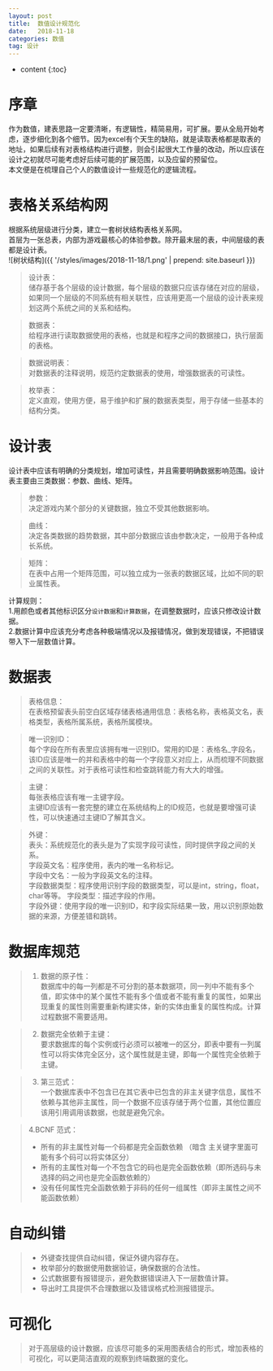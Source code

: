 ```yaml
---
layout: post
title:  数值设计规范化
date:   2018-11-18
categories: 数值
tag: 设计
---
```


* content
{:toc}


序章			
====================================
作为数值，建表思路一定要清晰，有逻辑性，精简易用，可扩展。要从全局开始考虑，逐步细化到各个细节。因为excel有个天生的缺陷，就是读取表格都是取表的地址，如果后续有对表格结构进行调整，则会引起很大工作量的改动，所以应该在设计之初就尽可能考虑好后续可能的扩展范围，以及应留的预留位。  
本文便是在梳理自己个人的数值设计一些规范化的逻辑流程。  

# 表格关系结构网  
根据系统层级进行分类，建立一套树状结构表格关系网。  
首层为一张总表，内部为游戏最核心的体验参数。除开最末层的表，中间层级的表都是设计表。  
![树状结构]({{ '/styles/images/2018-11-18/1.png' | prepend: site.baseurl  }})  
>设计表：  
储存基于各个层级的设计数据，每个层级的数据只应该存储在对应的层级，如果同一个层级的不同系统有相关联性，应该用更高一个层级的设计表来规划这两个系统之间的关系和结构。  
  
>数据表：  
给程序进行读取数据使用的表格，也就是和程序之间的数据接口，执行层面的表格。  
  
>数据说明表：  
对数据表的注释说明，规范约定数据表的使用，增强数据表的可读性。  
  
>枚举表：  
定义直观，使用方便，易于维护和扩展的数据表类型，用于存储一些基本的结构分类。  
  
# 设计表  
设计表中应该有明确的分类规划，增加可读性，并且需要明确数据影响范围。设计表主要由三类数据：参数、曲线、矩阵。  
  
>参数：  
决定游戏内某个部分的关键数据，独立不受其他数据影响。  
  
>曲线：  
决定各类数据的趋势数据，其中部分数据应该由参数决定，一般用于各种成长系统。  
  
>矩阵：  
在表中占用一个矩阵范围，可以独立成为一张表的数据区域，比如不同的职业属性表。  
  
计算规则：  
1.用颜色或者其他标识区分`设计数据`和`计算数据`，在调整数据时，应该只修改设计数据。  
2.数据计算中应该充分考虑各种极端情况以及报错情况，做到发现错误，不把错误带入下一层数值计算。  
  
# 数据表  
>表格信息：  
在表格预留表头前空白区域存储表格通用信息：表格名称，表格英文名，表格类型，表格所属系统，表格所属模块。  
  
>唯一识别ID：  
每个字段在所有表里应该拥有唯一识别ID。常用的ID是：表格名_字段名，该ID应该是唯一的并和表格中的每一个字段意义对应上，从而梳理不同数据之间的关联性。对于表格可读性和检查跳转能力有大大的增强。  
  
>主键：  
每张表格应该有唯一主键字段。  
主键ID应该有一套完整的建立在系统结构上的ID规范，也就是要增强可读性，可以快速通过主键ID了解其含义。  
  
>外键：  
表头：系统规范化的表头是为了实现字段可读性，同时提供字段之间的关系。  
字段英文名：程序使用，表内的唯一名称标记。  
字段中文名：一般为字段英文名的注释。  
字段数据类型：程序使用识别字段的数据类型，可以是int，string，float，char等等。
字段类型：描述字段的作用。  
字段外键：使用字段的唯一识别ID，和字段实际结果一致，用以识别原始数据的来源，方便差错和跳转。  
  

# 数据库规范  

 >1. 数据的原子性：  
数据库中的每一列都是不可分割的基本数据项，同一列中不能有多个值，即实体中的某个属性不能有多个值或者不能有重复的属性，如果出现重复的属性则需要重新构建实体，新的实体由重复的属性构成。计算过程数据不需要适用。  
  
 >2. 数据完全依赖于主键：  
要求数据库的每个实例或行必须可以被唯一的区分，即表中要有一列属性可以将实体完全区分，这个属性就是主键，即每一个属性完全依赖于主键。  
  
 >3. 第三范式：  
一个数据库表中不包含已在其它表中已包含的非主关键字信息，属性不依赖与其他非主属性，同一个数据不应该存储于两个位置，其他位置应该用引用调用该数据，也就是避免冗余。  
  
 >4.BCNF 范式：  
>- 所有的非主属性对每一个码都是完全函数依赖 （暗含 主关键字里面可能有多个码可以将实体区分）  
>- 所有的主属性对每一个不包含它的码也是完全函数依赖（即所选码与未选择的码之间也是完全函数依赖的）  
>- 没有任何属性完全函数依赖于非码的任何一组属性（即非主属性之间不能函数依赖）  
  
# 自动纠错  
>- 外键查找提供自动纠错，保证外键内容存在。  
>- 枚举部分的数据使用数据验证，确保数据的合法性。  
>- 公式数据要有报错提示，避免数据错误进入下一层数值计算。  
>- 导出时工具提供不合理数据以及错误格式检测报错提示。  
  
# 可视化  
>对于高层级的设计数据，应该尽可能多的采用图表结合的形式，增加表格的可视化，可以更简洁直观的观察到终端数据的变化。  
  






  
